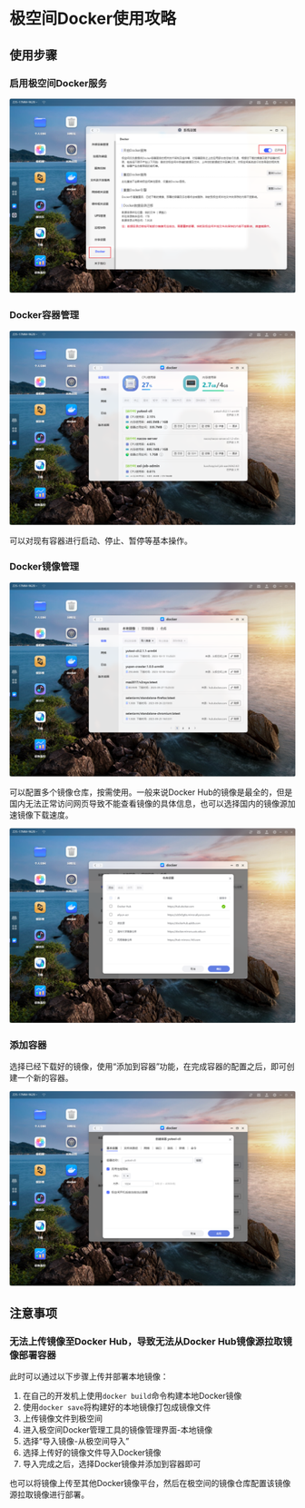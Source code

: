 # 极空间Docker使用攻略

## 使用步骤
### 启用极空间Docker服务
![image.png](./极空间Docker使用攻略/1698113876336-9829cfdf-5229-4098-83cc-47f120eca07f.png)
### Docker容器管理
![image.png](./极空间Docker使用攻略/1698113933370-45603a9f-adea-4d39-b339-0f1b9f8419a7.png)

可以对现有容器进行启动、停止、暂停等基本操作。
### Docker镜像管理
![image.png](./极空间Docker使用攻略/1698113962905-1eccac3a-be68-4a45-9a16-ec17cab6a359.png)

可以配置多个镜像仓库，按需使用。一般来说Docker Hub的镜像是最全的，但是国内无法正常访问网页导致不能查看镜像的具体信息，也可以选择国内的镜像源加速镜像下载速度。

![image.png](./极空间Docker使用攻略/1698113984103-4a30ecfe-9253-4ee4-9cd7-382ac84ac183.png)
### 添加容器
选择已经下载好的镜像，使用“添加到容器”功能，在完成容器的配置之后，即可创建一个新的容器。

![image.png](./极空间Docker使用攻略/1698114335483-01cbf266-e7f6-4e5c-a506-388118b0bedc.png)
## 注意事项
### 无法上传镜像至Docker Hub，导致无法从Docker Hub镜像源拉取镜像部署容器
此时可以通过以下步骤上传并部署本地镜像：

1. 在自己的开发机上使用`docker build`命令构建本地Docker镜像
2. 使用`docker save`将构建好的本地镜像打包成镜像文件
3. 上传镜像文件到极空间
4. 进入极空间Docker管理工具的镜像管理界面-本地镜像
5. 选择“导入镜像-从极空间导入”
6. 选择上传好的镜像文件导入Docker镜像
7. 导入完成之后，选择Docker镜像并添加到容器即可

也可以将镜像上传至其他Docker镜像平台，然后在极空间的镜像仓库配置该镜像源拉取镜像进行部署。
